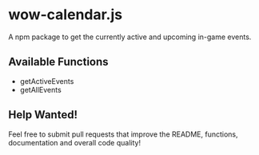 # wow-calendar.js
A npm package to get the currently active and upcoming in-game events.

## Available Functions
- getActiveEvents
- getAllEvents

## Help Wanted!
Feel free to submit pull requests that improve the README, functions, documentation and overall code quality!
